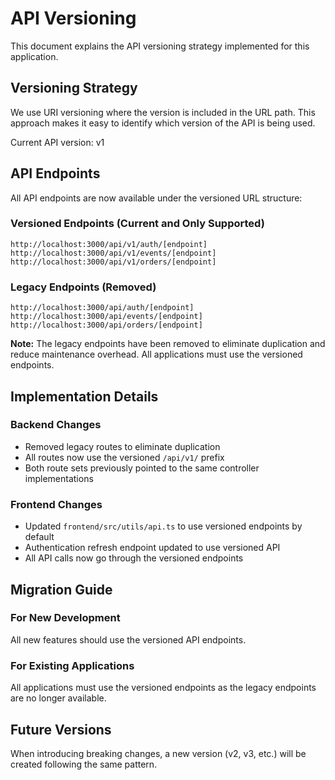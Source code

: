# API Versioning

This document explains the API versioning strategy implemented for this application.

## Versioning Strategy

We use URI versioning where the version is included in the URL path. This approach makes it easy to identify which version of the API is being used.

Current API version: v1

## API Endpoints

All API endpoints are now available under the versioned URL structure:

### Versioned Endpoints (Current and Only Supported)
```
http://localhost:3000/api/v1/auth/[endpoint]
http://localhost:3000/api/v1/events/[endpoint]
http://localhost:3000/api/v1/orders/[endpoint]
```

### Legacy Endpoints (Removed)
```
http://localhost:3000/api/auth/[endpoint]
http://localhost:3000/api/events/[endpoint]
http://localhost:3000/api/orders/[endpoint]
```

**Note:** The legacy endpoints have been removed to eliminate duplication and reduce maintenance overhead. All applications must use the versioned endpoints.

## Implementation Details

### Backend Changes
- Removed legacy routes to eliminate duplication
- All routes now use the versioned `/api/v1/` prefix
- Both route sets previously pointed to the same controller implementations

### Frontend Changes
- Updated `frontend/src/utils/api.ts` to use versioned endpoints by default
- Authentication refresh endpoint updated to use versioned API
- All API calls now go through the versioned endpoints

## Migration Guide

### For New Development
All new features should use the versioned API endpoints.

### For Existing Applications
All applications must use the versioned endpoints as the legacy endpoints are no longer available.

## Future Versions
When introducing breaking changes, a new version (v2, v3, etc.) will be created following the same pattern.